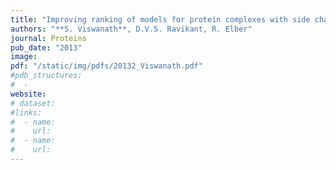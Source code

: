 ```yaml
---
title: "Improving ranking of models for protein complexes with side chain modeling and atomic potentials"
authors: "**S. Viswanath**, D.V.S. Ravikant, R. Elber"
journal: Proteins
pub_date: "2013"
image:
pdf: "/static/img/pdfs/20132_Viswanath.pdf" 
#pdb_structures:
#  - 
website: 
# dataset:
#links:
#  - name: 
#    url: 
#  - name: 
#    url: 
---
```

